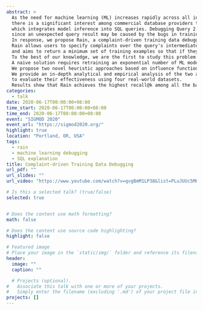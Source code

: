 ```yaml
---
abstract: >
  As the need for machine learning (ML) increases rapidly across all industry sectors, 
  there is a significant interest among commercial database providers to support "Query 2.0", 
  which integrates model inference into SQL queries. Debugging Query 2.0 is very challenging
  since an unexpected query result may be caused by the bugs in training data (e.g., wrong labels, corrupted features).
  In response, we propose Rain, a complaint-driven training data debugging system. 
  Rain allows users to specify complaints over the query's intermediate or final output, 
  and aims to return a minimum set of training examples so that if they were removed, the complaints would be resolved.
  To the best of our knowledge, we are the first to study this problem. 
  A naive solution requires retraining an exponential number of ML models. 
  We propose two novel heuristic approaches based on influence functions which both require linear retraining steps. 
  We provide an in-depth analytical and empirical analysis of the two approaches and conduct extensive experiments 
  to evaluate their effectiveness using four real-world datasets. 
  Results show that Rain achieves the highest recall@k among all the baselines while still returns results interactively.
categories:
  - talk
date: 2020-06-17T00:00:00+08:00
time_start: 2020-06-17T00:00:00+08:00
time_end: 2020-06-17T00:00:00+08:00
event: "SIGMOD 2020"
event_url: "https://sigmod2020.org/"
highlight: true
location: "Portland, OR, USA"
tags: 
  - rain
  - machine learning debugging
  - SQL explanation
title: Complaint-driven Training Data Debugging
url_pdf: ""
url_slides: ""
url_video: "https://www.youtube.com/watch?v=qvgBmM1LP38&list=PLuJUUc5MHC2A9lUxFGrNvZeX_hgQ4I1Jq&index=10"

# Is this a selected talk? (true/false)
selected: true


# Does the content use math formatting?
math: false

# Does the content use source code highlighting?
highlight: false

# Featured image
# Place your image in the `static/img/` folder and reference its filename below, e.g. `image = "example.jpg"`.
header:
  image: ""
  caption: ""

  # Projects (optional).
#   Associate this talk with one or more of your projects.
#   Simply enter the filename (excluding '.md') of your project file in `content/project/`.
projects: []
---
```

